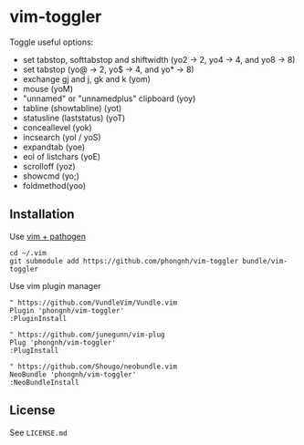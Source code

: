 # vim-toggler

Toggle useful options:

* set tabstop, softtabstop and shiftwidth (yo2 -> 2, yo4 -> 4, and yo8 -> 8)
* set tabstop (yo@ -> 2, yo$ -> 4, and yo\* -> 8)
* exchange gj and j, gk and k (yom)
* mouse (yoM)
* "unnamed" or "unnamedplus" clipboard (yoy)
* tabline (showtabline) (yot)
* statusline (laststatus) (yoT)
* conceallevel (yok)
* incsearch (yoI / yoS)
* expandtab (yoe)
* eol of listchars (yoE)
* scrolloff (yoz)
* showcmd (yo;)
* foldmethod(yoo)

## Installation

Use [vim + pathogen](http://vimcasts.org/episodes/synchronizing-plugins-with-git-submodules-and-pathogen)

    cd ~/.vim
    git submodule add https://github.com/phongnh/vim-toggler bundle/vim-toggler

Use vim plugin manager

    " https://github.com/VundleVim/Vundle.vim
    Plugin 'phongnh/vim-toggler'
    :PluginInstall

    " https://github.com/junegunn/vim-plug
    Plug 'phongnh/vim-toggler'
    :PlugInstall

    " https://github.com/Shougo/neobundle.vim
    NeoBundle 'phongnh/vim-toggler'
    :NeoBundleInstall

## License

See `LICENSE.md`
